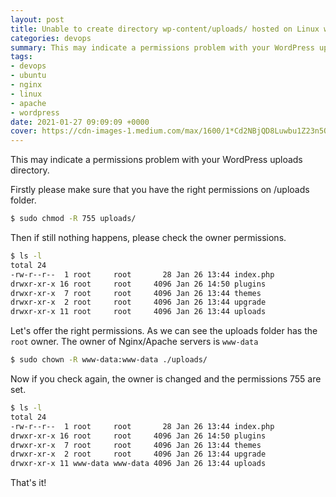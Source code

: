 ```yaml
---
layout: post
title: Unable to create directory wp-content/uploads/ hosted on Linux with Nginx/Apache
categories: devops
summary: This may indicate a permissions problem with your WordPress uploads directory.
tags:
- devops
- ubuntu
- nginx
- linux
- apache
- wordpress
date: 2021-01-27 09:09:09 +0000
cover: https://cdn-images-1.medium.com/max/1600/1*Cd2NBjQD8Luwbu1Z23n5QQ.png
---
```


This may indicate a permissions problem with your WordPress uploads directory.

Firstly please make sure that you have the right permissions on /uploads folder.

```sh
$ sudo chmod -R 755 uploads/
```

Then if still nothing happens, please check the owner permissions.

```sh
$ ls -l
total 24
-rw-r--r--  1 root     root       28 Jan 26 13:44 index.php
drwxr-xr-x 16 root     root     4096 Jan 26 14:50 plugins
drwxr-xr-x  7 root     root     4096 Jan 26 13:44 themes
drwxr-xr-x  2 root     root     4096 Jan 26 13:44 upgrade
drwxr-xr-x 11 root     root     4096 Jan 26 13:44 uploads
```

Let's offer the right permissions. As we can see the uploads folder has the `root` owner. The owner of Nginx/Apache servers is `www-data`


```sh
$ sudo chown -R www-data:www-data ./uploads/
```

Now if you check again, the owner is changed and the permissions 755 are set.

```sh
$ ls -l
total 24
-rw-r--r--  1 root     root       28 Jan 26 13:44 index.php
drwxr-xr-x 16 root     root     4096 Jan 26 14:50 plugins
drwxr-xr-x  7 root     root     4096 Jan 26 13:44 themes
drwxr-xr-x  2 root     root     4096 Jan 26 13:44 upgrade
drwxr-xr-x 11 www-data www-data 4096 Jan 26 13:44 uploads
```

That's it!
